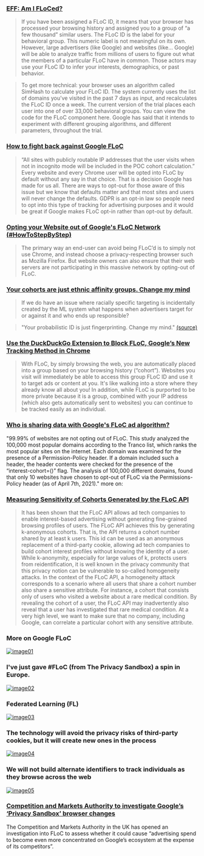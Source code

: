 ### [EFF: Am I FLoCed?](https://amifloced.org/)
> If you have been assigned a FLoC ID, it means that your browser has processed your browsing history and assigned you to a group of “a few thousand” similar users. The FLoC ID is the label for your behavioral group. This numeric label is not meaningful on its own. However, large advertisers (like Google) and websites (like… Google) will be able to analyze traffic from millions of users to figure out what the members of a particular FLoC have in common. Those actors may use your FLoC ID to infer your interests, demographics, or past behavior.

> To get more technical: your browser uses an algorithm called SimHash to calculate your FLoC ID. The system currently uses the list of domains you’ve visited in the past 7 days as input, and recalculates the FLoC ID once a week. The current version of the trial places each user into one of over 33,000 behavioral groups. You can view the code for the FLoC component here. Google has said that it intends to experiment with different grouping algorithms, and different parameters, throughout the trial.


### [How to fight back against Google FLoC](https://plausible.io/blog/google-floc)
> “All sites with publicly routable IP addresses that the user visits when not in incognito mode will be included in the POC cohort calculation.” Every website and every Chrome user will be opted into FLoC by default without any say in that choice. That is a decision Google has made for us all. There are ways to opt-out for those aware of this issue but we know that defaults matter and that most sites and users will never change the defaults. GDPR is an opt-in law so people need to opt into this type of tracking for advertising purposes and it would be great if Google makes FLoC opt-in rather than opt-out by default.



### [Opting your Website out of Google's FLoC Network (#HowToStepByStep)](https://paramdeo.com/blog/opting-your-website-out-of-googles-floc-network)
> The primary way an end-user can avoid being FLoC’d is to simply not use Chrome, and instead choose a privacy-respecting browser such as Mozilla Firefox. But website owners can also ensure that their web servers are not participating in this massive network by opting-out of FLoC.

### [Your cohorts are just ethnic affinity groups. Change my mind](https://blog.zgp.org/floc-affinity/)

> If we do have an issue where racially specific targeting is incidentally created by the ML system what happens when advertisers target for or against it and who ends up responsible?

> "Your probabilistic ID is just fingerprinting. Change my mind." [(source)](https://twitter.com/slayser8/status/1354485102571614217)


### [Use the DuckDuckGo Extension to Block FLoC, Google’s New Tracking Method in Chrome](https://spreadprivacy.com/block-floc-with-duckduckgo/)

> With FLoC, by simply browsing the web, you are automatically placed into a group based on your browsing history (“cohort”). Websites you visit will immediately be able to access this group FLoC ID and use it to target ads or content at you. It's like walking into a store where they already know all about you! In addition, while FLoC is purported to be more private because it is a group, combined with your IP address (which also gets automatically sent to websites) you can continue to be tracked easily as an individual.

### [Who is sharing data with Google's FLoC ad algorithm?](https://adalytics.io/blog/google-chrome-floc)
"99.99% of websites are not opting out of FLoC. This study analyzed the 100,000 most popular domains according to the Tranco list, which ranks the most popular sites on the internet. Each domain was examined for the presence of a Permission-Policy header. If a domain included such a header, the header contents were checked for the presence of the “interest-cohort=()” flag. The analysis of 100,000 different domains, found that only 10 websites have chosen to opt-out of FLoC via the Permissions-Policy header (as of April 7th, 2021)." more on: 


### [Measuring Sensitivity of Cohorts Generated by the FLoC API](https://docs.google.com/a/google.com/viewer?a=v&pid=sites&srcid=Y2hyb21pdW0ub3JnfGRldnxneDo1Mzg4MjYzOWI2MzU2NDgw)
> It has been shown that the FLoC API allows ad tech companies to enable interest-based advertising without generating fine-grained browsing profiles of users. The FLoC API achieves this by generating k-anonymous cohorts. That is, the API returns a cohort number shared by at least k users. This id can be used as an anonymous replacement of a third-party cookie, allowing ad tech companies to build cohort interest profiles without knowing the identity of a user. While k-anonymity, especially for large values of k, protects users from reidentification, it is well known in the privacy community that this privacy notion can be vulnerable to so-called homogeneity attacks. In the context of the FLoC API, a homogeneity attack corresponds to a scenario where all users that share a cohort number also share a sensitive attribute. For instance, a cohort that consists only of users who visited a website about a rare medical condition. By revealing the cohort of a user, the FLoC API may inadvertently also reveal that a user has investigated that rare medical condition. At a very high level, we want to make sure that no company, including Google, can correlate a
particular cohort with any sensitive attribute.

### More on Google FLoC
[![image01](/floc/images/floc01.png?raw=true)](https://www.linkedin.com/posts/eftimiesilviudaniel_silviu-daniel-eftimie-on-linkedin-floc-activity-6784826674560163840-heiC)

### I've just gave #FLoC (from The Privacy Sandbox) a spin in Europe. 
[![image02](/floc/images/floc02.png?raw=true)](https://www.linkedin.com/posts/eftimiesilviudaniel_floc-canary-google-activity-6783359006619521024-PGLT)

### Federated Learning (FL)
[![image03](/floc/images/floc03.png?raw=true)](https://www.linkedin.com/posts/eftimiesilviudaniel_google-privacysandbox-floc-activity-6782994620751085568-C09d)

### The technology will avoid the privacy risks of third-party cookies, but it will create new ones in the process
[![image04](/floc/images/floc04.png?raw=true)](https://www.linkedin.com/posts/eftimiesilviudaniel_googles-floc-is-a-terrible-idea-activity-6773259449709682688-DkE5)

### We will not build alternate identifiers to track individuals as they browse across the web
[![image05](/floc/images/floc05.png?raw=true)](https://www.linkedin.com/posts/eftimiesilviudaniel_charting-a-course-towards-a-more-privacy-first-activity-6772918016297447425-6kDI)

### [Competition and Markets Authority to investigate Google’s ‘Privacy Sandbox’ browser changes](https://www.gov.uk/government/news/cma-to-investigate-google-s-privacy-sandbox-browser-changes)

The Competition and Markets Authority in the UK has opened an investigation into FLoC to assess whether it could cause “advertising spend to become even more concentrated on Google’s ecosystem at the expense of its competitors”.
